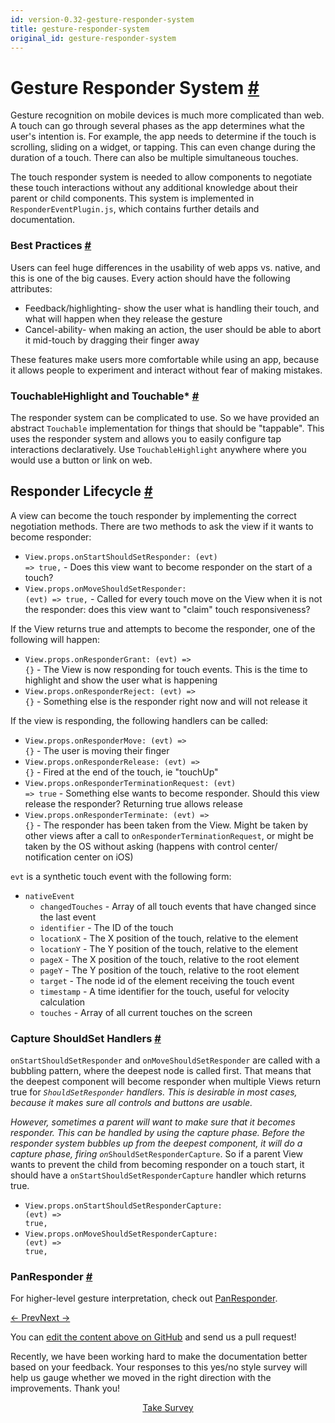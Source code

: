 ```yaml
---
id: version-0.32-gesture-responder-system
title: gesture-responder-system
original_id: gesture-responder-system
---
```

<a id="content"></a><h1><a class="anchor" name="gesture-responder-system"></a>Gesture Responder System <a class="hash-link" href="docs/gesture-responder-system.html#gesture-responder-system">#</a></h1><div><p>Gesture recognition on mobile devices is much more complicated than web. A touch can go through several phases as the app determines what the user's intention is. For example, the app needs to determine if the touch is scrolling, sliding on a widget, or tapping. This can even change during the duration of a touch. There can also be multiple simultaneous touches.</p><p>The touch responder system is needed to allow components to negotiate these touch interactions without any additional knowledge about their parent or child components. This system is implemented in <code>ResponderEventPlugin.js</code>, which contains further details and documentation.</p><h3><a class="anchor" name="best-practices"></a>Best Practices <a class="hash-link" href="docs/gesture-responder-system.html#best-practices">#</a></h3><p>Users can feel huge differences in the usability of web apps vs. native, and this is one of the big causes. Every action should have the following attributes:</p><ul><li>Feedback/highlighting- show the user what is handling their touch, and what will happen when they release the gesture</li><li>Cancel-ability- when making an action, the user should be able to abort it mid-touch by dragging their finger away</li></ul><p>These features make users more comfortable while using an app, because it allows people to experiment and interact without fear of making mistakes.</p><h3><a class="anchor" name="touchablehighlight-and-touchable"></a>TouchableHighlight and Touchable* <a class="hash-link" href="docs/gesture-responder-system.html#touchablehighlight-and-touchable">#</a></h3><p>The responder system can be complicated to use. So we have provided an abstract <code>Touchable</code> implementation for things that should be "tappable". This uses the responder system and allows you to easily configure tap interactions declaratively. Use <code>TouchableHighlight</code> anywhere where you would use a button or link on web.</p><h2><a class="anchor" name="responder-lifecycle"></a>Responder Lifecycle <a class="hash-link" href="docs/gesture-responder-system.html#responder-lifecycle">#</a></h2><p>A view can become the touch responder by implementing the correct negotiation methods. There are two methods to ask the view if it wants to become responder:</p><ul><li><code>View.props.onStartShouldSetResponder: (evt) =&gt; true,</code> - Does this view want to become responder on the start of a touch?</li><li><code>View.props.onMoveShouldSetResponder: (evt) =&gt; true,</code> - Called for every touch move on the View when it is not the responder: does this view want to "claim" touch responsiveness?</li></ul><p>If the View returns true and attempts to become the responder, one of the following will happen:</p><ul><li><code>View.props.onResponderGrant: (evt) =&gt; {}</code> - The View is now responding for touch events. This is the time to highlight and show the user what is happening</li><li><code>View.props.onResponderReject: (evt) =&gt; {}</code> - Something else is the responder right now and will not release it</li></ul><p>If the view is responding, the following handlers can be called:</p><ul><li><code>View.props.onResponderMove: (evt) =&gt; {}</code> - The user is moving their finger</li><li><code>View.props.onResponderRelease: (evt) =&gt; {}</code> - Fired at the end of the touch, ie "touchUp"</li><li><code>View.props.onResponderTerminationRequest: (evt) =&gt; true</code> - Something else wants to become responder. Should this view release the responder? Returning true allows release</li><li><code>View.props.onResponderTerminate: (evt) =&gt; {}</code> - The responder has been taken from the View. Might be taken by other views after a call to <code>onResponderTerminationRequest</code>, or might be taken by the OS without asking (happens with control center/ notification center on iOS)</li></ul><p><code>evt</code> is a synthetic touch event with the following form:</p><ul><li><code>nativeEvent</code><ul><li><code>changedTouches</code> - Array of all touch events that have changed since the last event</li><li><code>identifier</code> - The ID of the touch</li><li><code>locationX</code> - The X position of the touch, relative to the element</li><li><code>locationY</code> - The Y position of the touch, relative to the element</li><li><code>pageX</code> - The X position of the touch, relative to the root element</li><li><code>pageY</code> - The Y position of the touch, relative to the root element</li><li><code>target</code> - The node id of the element receiving the touch event</li><li><code>timestamp</code> - A time identifier for the touch, useful for velocity calculation</li><li><code>touches</code> - Array of all current touches on the screen</li></ul></li></ul><h3><a class="anchor" name="capture-shouldset-handlers"></a>Capture ShouldSet Handlers <a class="hash-link" href="docs/gesture-responder-system.html#capture-shouldset-handlers">#</a></h3><p><code>onStartShouldSetResponder</code> and <code>onMoveShouldSetResponder</code> are called with a bubbling pattern, where the deepest node is called first. That means that the deepest component will become responder when multiple Views return true for <code>*ShouldSetResponder</code> handlers. This is desirable in most cases, because it makes sure all controls and buttons are usable.</p><p>However, sometimes a parent will want to make sure that it becomes responder. This can be handled by using the capture phase. Before the responder system bubbles up from the deepest component, it will do a capture phase, firing <code>on*ShouldSetResponderCapture</code>. So if a parent View wants to prevent the child from becoming responder on a touch start, it should have a <code>onStartShouldSetResponderCapture</code> handler which returns true.</p><ul><li><code>View.props.onStartShouldSetResponderCapture: (evt) =&gt; true,</code></li><li><code>View.props.onMoveShouldSetResponderCapture: (evt) =&gt; true,</code></li></ul><h3><a class="anchor" name="panresponder"></a>PanResponder <a class="hash-link" href="docs/gesture-responder-system.html#panresponder">#</a></h3><p>For higher-level gesture interpretation, check out <a href="docs/panresponder.html" target="_blank">PanResponder</a>.</p></div><div class="docs-prevnext"><a class="docs-prev" href="docs/platform-specific-code.html#content">← Prev</a><a class="docs-next" href="docs/native-modules-ios.html#content">Next →</a></div><p class="edit-page-block">You can <a target="_blank" href="https://github.com/facebook/react-native/blob/master/docs/GestureResponderSystem.md">edit the content above on GitHub</a> and send us a pull request!</p><div class="survey"><div class="survey-image"></div><p>Recently, we have been working hard to make the documentation better based on your feedback. Your responses to this yes/no style survey will help us gauge whether we moved in the right direction with the improvements. Thank you!</p><center><a class="button" href="https://www.facebook.com/survey?oid=516954245168428">Take Survey</a></center></div>